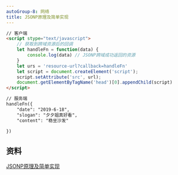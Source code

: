 ```yaml
---
autoGroup-8: 网络
title: JSONP原理及简单实现
---
```

```html
// 客户端
<script stype="text/javascript">
    // 获取到跨域资源后的回调
    let handleFn = function(data) {
        console.log(data) // JSONP跨域成功返回的资源
    }
    let urs = 'resource-url?callback=handleFn'
    let script = document.createElement('script');
    script.setAttribute('src', url);
    document.getElementByTagName('head')[0].appendChild(script)
</script>

// 服务端
handleFn({
    "date": "2019-6-18",
    "slogan": "夕夕姐真好看",
    "content": "稳坐沙发" 

}) 
```


## 资料
[JSONP原理及简单实现](https://github.com/YvetteLau/Step-By-Step/issues/30)